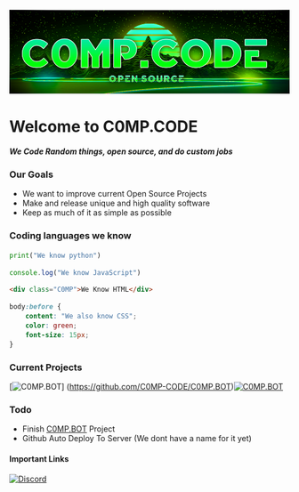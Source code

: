 ![Main Logo](https://github.com/C0MP-CODE/.github/blob/main/profile/banner.png?raw=true)
# Welcome to C0MP.CODE
***We Code Random things, open source, and do custom jobs***

### Our Goals
 - We want to improve current Open Source Projects
 - Make and release unique and high quality software
 - Keep as much of it as simple as possible
 
### Coding languages we know
```py
print("We know python")
```
```js
console.log("We know JavaScript")
```
```html
<div class="C0MP">We Know HTML</div>
```
```css
body:before {
	content: "We also know CSS";
	color: green;
	font-size: 15px;
}
```
### Current Projects
[![C0MP.BOT](https://github-readme-stats.vercel.app/api/pin/?username=C0MP-CODE&repo=C0MP.BOT)]   (https://github.com/C0MP-CODE/C0MP.BOT)[![C0MP.BOT](https://github-readme-stats.vercel.app/api/pin/?username=C0MP-CODE&repo=C0MP.BOT)](https://github.com/C0MP-CODE/C0MP.BOT)

### Todo

 - Finish [C0MP.BOT](https://github.com/C0MP-CODE/C0MP.BOT) Project
 - Github Auto Deploy To Server (We dont have a name for it yet)

#### Important Links
[![Discord](https://img.shields.io/badge/Discord-5865F2?style=for-the-badge&logo=discord&logoColor=white)](https://discord.gg/DvE9QaNpg8) 
